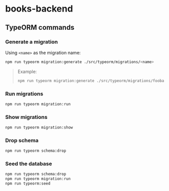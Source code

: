 # books-backend

## TypeORM commands

### Generate a migration

Using `<name>` as the migration name:

```sh
npm run typeorm migration:generate ./src/typeorm/migrations/<name>
```

> Example:
>
> ```sh
> npm run typeorm migration:generate ./src/typeorm/migrations/foobar
> ```

### Run migrations

```sh
npm run typeorm migration:run
```

### Show migrations

```sh
npm run typeorm migration:show
```

### Drop schema

```sh
npm run typeorm schema:drop
```

### Seed the database

```sh
npm run typeorm schema:drop
npm run typeorm migration:run
npm run typeorm:seed
```
